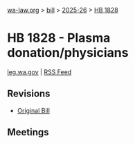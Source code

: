 [wa-law.org](/) > [bill](/bill/) > [2025-26](/bill/2025-26/) > [HB 1828](/bill/2025-26/hb/1828/)

# HB 1828 - Plasma donation/physicians
[leg.wa.gov](https://app.leg.wa.gov/billsummary?BillNumber=1828&Year=2025&Initiative=false) | [RSS Feed](./rss.xml)

## Revisions
* [Original Bill](1/)

## Meetings
